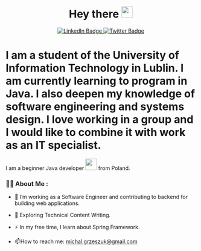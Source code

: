 <div id="header" align="center">

<h1>
  Hey there
  <img src="https://media.giphy.com/media/hvRJCLFzcasrR4ia7z/giphy.gif" width="30px" height="30px"/>
</h1>

<div id="badges">
  <a href="your-linkedin-URL">
    <img src="https://img.shields.io/badge/LinkedIn-blue?style=for-the-badge&logo=linkedin&logoColor=white" alt="LinkedIn Badge"/>
  </a>
  <a href="your-twitter-URL">
    <img src="https://img.shields.io/badge/Twitter-blue?style=for-the-badge&logo=twitter&logoColor=white" alt="Twitter Badge"/>
  </a>
</div>

  
</div>

# I am a student of the University of Information Technology in Lublin. I am currently learning to program in Java. I also deepen my knowledge of software engineering and systems design. I love working in a group and I would like to combine it with work as an IT specialist.


I am a beginner Java developer <img src="https://media.giphy.com/media/WUlplcMpOCEmTGBtBW/giphy.gif" width="30"> from Poland.

### :woman_technologist: About Me :
  
- :telescope: I’m working as a Software Engineer and contributing to backend for building web applications.

- :seedling: Exploring Technical Content Writing.

- :zap: In my free time, I learn about Spring Framework.

- :mailbox:How to reach me: michal.grzeszuk@gmail.com

